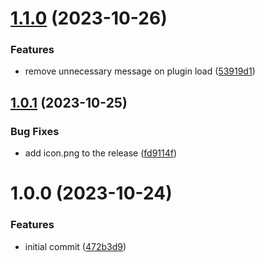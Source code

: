 # [1.1.0](https://github.com/CNLHC/logseq-figma/compare/v1.0.1...v1.1.0) (2023-10-26)


### Features

* remove unnecessary message on plugin load ([53919d1](https://github.com/CNLHC/logseq-figma/commit/53919d197bbab2a8bb051579ce6cc2d632d3ad68))

## [1.0.1](https://github.com/CNLHC/logseq-figma/compare/v1.0.0...v1.0.1) (2023-10-25)


### Bug Fixes

* add icon.png to the release ([fd9114f](https://github.com/CNLHC/logseq-figma/commit/fd9114fd0ac62d57c1fe88fc8cb2aa7b9c296e5f))

# 1.0.0 (2023-10-24)


### Features

* initial commit ([472b3d9](https://github.com/CNLHC/logseq-figma/commit/472b3d912598520fb42da935f82fdd10f45296f5))
